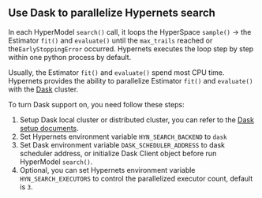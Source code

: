## Use Dask to parallelize Hypernets search

In each HyperModel `search()` call, 
it loops the HyperSpace `sample()` -> the Estimator `fit()` and 
`evaluate()` until the `max_trails` reached or the`EarlyStoppingError`
occurred. Hypernets executes the loop step by step within one
python process by default.

Usually, the Estimator `fit()` and `evaluate()` spend most
CPU time. Hypernets provides the ability to parallelize Estimator
`fit()` and `evaluate()` with the [Dask](https://dask.org/) cluster. 

To turn Dask support on, you need follow these steps:
1. Setup Dask local cluster or distributed cluster, 
you can refer to the [Dask setup documents](https://docs.dask.org/en/latest/setup.html).
1. Set Hypernets environment variable `HYN_SEARCH_BACKEND` to `dask`
1. Set Dask environment variable `DASK_SCHEDULER_ADDRESS`
to dask scheduler address,
or initialize Dask Client object before run HyperModel `search()`.
1. Optional, you can set Hypernets environment variable
`HYN_SEARCH_EXECUTORS` to control the parallelized executor count, 
default is `3`.

